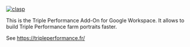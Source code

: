[![clasp](https://img.shields.io/badge/built%20with-clasp-4285f4.svg)](https://github.com/google/clasp)

This is the Triple Performance Add-On for Google Workspace. It allows to build Triple Performance farm portraits faster.

See https://tripleperformance.fr/

